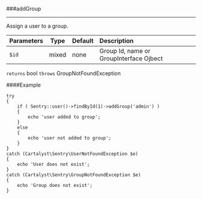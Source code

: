 <a id="addGroup"></a>
###addGroup

----------

Assign a user to a group.

Parameters                   | Type            | Default       | Description
:--------------------------- | :-------------: | :------------ | :--------------
`$id`                        | mixed           | none          | Group Id, name or GroupInterface Ojbect

`returns` bool
`throws` GroupNotFoundException

####Example

	try
	{
		if ( Sentry::user()->findById(1)->addGroup('admin') )
		{
			echo 'user added to group';
		}
		else
		{
			echo 'user not added to group';
		}
	}
	catch (Cartalyst\Sentry\UserNotFoundException $e)
	{
		echo 'User does not exist';
	}
	catch (Cartalyst\Sentry\GroupNotFoundException $e)
	{
		echo 'Group does not exist';
	}